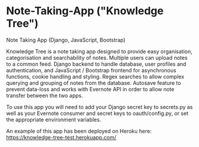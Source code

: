 # Note-Taking-App ("Knowledge Tree")
Note Taking App (Django, JavaScript, Bootstrap)

Knowledge Tree is a note taking app designed to provide easy organisation, categorisation and searchability of notes. Multiple users can upload notes to a common
feed. Django backend to handle database, user profiles and authentication, and JavaScript / Bootstrap frontend for asynchronous functions, cookie handling and styling.
Regex searches to allow complex querying and grouping of notes from the database. Autosave feature to prevent data-loss
and works with Evernote API in order to allow note transfer between the two apps.

To use this app you will need to add your Django secret key to secrets.py as well as your Evernote consumer and secret keys to oauth/config.py, or set the appropriate environment variables.

An example of this app has been deployed on Heroku here: https://knowledge-tree-test.herokuapp.com/
